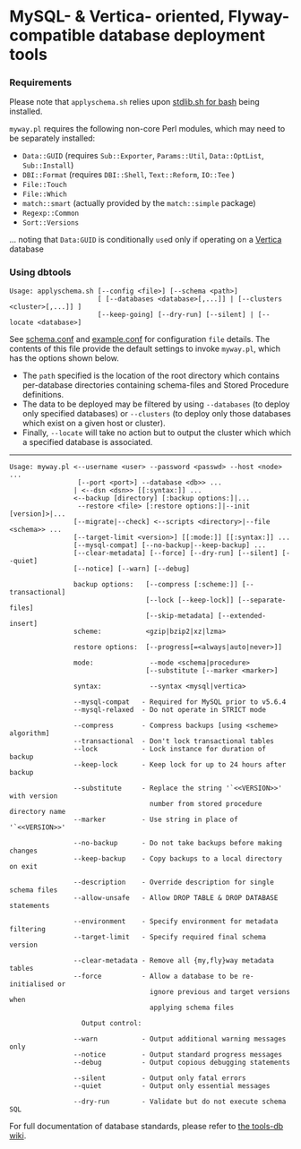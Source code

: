 
MySQL- & Vertica- oriented, Flyway-compatible database deployment tools
=======================================================================

### Requirements
Please note that `applyschema.sh` relies upon [stdlib.sh for bash](https://github.com/srcshelton/stdlib.sh) being installed.

`myway.pl` requires the following non-core Perl modules, which may need to be separately installed:

* `Data::GUID` (requires `Sub::Exporter`, `Params::Util`, `Data::OptList`, `Sub::Install`)
* `DBI::Format` (requires `DBI::Shell`, `Text::Reform`, `IO::Tee` )
* `File::Touch`
* `File::Which`
* `match::smart` (actually provided by the `match::simple` package)
* `Regexp::Common`
* `Sort::Versions`

... noting that `Data:GUID` is conditionally `use`d only if operating on a [Vertica](https://my.vertica.com/) database

### Using dbtools

```
Usage: applyschema.sh [--config <file>] [--schema <path>]
                      [ [--databases <database>[,...]] | [--clusters <cluster>[,...]] ]
                      [--keep-going] [--dry-run] [--silent] | [--locate <database>]
```

See [schema.conf](../../blob/master/conf/schema.conf) and [example.conf](../../blob/master/conf/schema.example.conf) for configuration `file` details.  The contents of this file provide the default settings to invoke `myway.pl`, which has the options shown below.
* The `path` specified is the location of the root directory which contains per-database directories containing schema-files and Stored Procedure definitions.
* The data to be deployed may be filtered by using `--databases` (to deploy only specified databases) or `--clusters` (to deploy only those databases which exist on a given host or cluster).
* Finally, `--locate` will take no action but to output the cluster which which a specified database is associated.

***

```
Usage: myway.pl <--username <user> --password <passwd> --host <node> ...
                 [--port <port>] --database <db>> ...
                | <--dsn <dsn>> [[:syntax:]] ...
                <--backup [directory] [:backup options:]|...
                 --restore <file> [:restore options:]|--init [version]>|...
                [--migrate|--check] <--scripts <directory>|--file <schema>> ...
                [--target-limit <version>] [[:mode:]] [[:syntax:]] ...
                [--mysql-compat] [--no-backup|--keep-backup] ...
                [--clear-metadata] [--force] [--dry-run] [--silent] [--quiet]
                [--notice] [--warn] [--debug]

                backup options:   [--compress [:scheme:]] [--transactional]
                                  [--lock [--keep-lock]] [--separate-files]
                                  [--skip-metadata] [--extended-insert]
                scheme:           <gzip|bzip2|xz|lzma>

                restore options:  [--progress[=<always|auto|never>]]

                mode:              --mode <schema|procedure>
                                  [--substitute [--marker <marker>]

                syntax:            --syntax <mysql|vertica>

                --mysql-compat   - Required for MySQL prior to v5.6.4
                --mysql-relaxed  - Do not operate in STRICT mode

                --compress       - Compress backups [using <scheme> algorithm]
                --transactional  - Don't lock transactional tables
                --lock           - Lock instance for duration of backup
                --keep-lock      - Keep lock for up to 24 hours after backup

                --substitute     - Replace the string '`<<VERSION>>' with version
                                   number from stored procedure directory name
                --marker         - Use string in place of '`<<VERSION>>'

                --no-backup      - Do not take backups before making changes
                --keep-backup    - Copy backups to a local directory on exit

                --description    - Override description for single schema files
                --allow-unsafe   - Allow DROP TABLE & DROP DATABASE statements

                --environment    - Specify environment for metadata filtering
                --target-limit   - Specify required final schema version

                --clear-metadata - Remove all {my,fly}way metadata tables
                --force          - Allow a database to be re-initialised or
                                   ignore previous and target versions when
                                   applying schema files

                  Output control:

                --warn           - Output additional warning messages only
                --notice         - Output standard progress messages
                --debug          - Output copious debugging statements

                --silent         - Output only fatal errors
                --quiet          - Output only essential messages

                --dry-run        - Validate but do not execute schema SQL
```

For full documentation of database standards, please refer to [the tools-db wiki](../../wiki/Schema-Standards).
